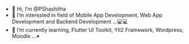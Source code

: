 - 👋 Hi, I’m @PShashitha
- 🐉 I’m interested in field of Mobile App Development, Web App Development and Backend Development ...💻💻
- 🌱 I’m currently learning, Flutter UI Toolkit, YII2 Framework, Wordpress, Moodle ...※
<!---
- 💞️ I’m looking to collaborate on ...
- 📫 How to reach me ...
--->


<!---
✨ About ✨ 
--->
